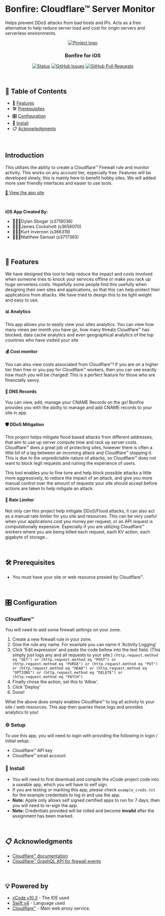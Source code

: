 # Bonfire: Cloudflare™ Server Monitor
Helps prevent DDoS attacks from bad hosts and IPs. 
Acts as a free alternative to help reduce server load and cost for origin servers and serverless environments. 
<p align="center">
  <a href="https://bonfire.jwrc.me" rel="noopener">
 <img src="Bonfire/Assets.xcassets/main_logo.imageset/bonfire_main_logo.png" alt="Project logo"></a>
</p>
<h3 align="center">Bonfire for iOS</h3>

<div align="center">

[![Status](https://img.shields.io/badge/status-active-success.svg)](https://github.com/rmit-S2-2020-iPhone/a1-s3718036_s3656070_s3663139_s3717393)
[![GitHub Issues](https://img.shields.io/github/issues/jameswrc/CloudFlare_DDoS_Mitigation.svg)](https://github.com/rmit-S2-2020-iPhone/a1-s3718036_s3656070_s3663139_s3717393/issues)
[![GitHub Pull Requests](https://img.shields.io/github/issues-pr/JamesWRC/CloudFlare_DDoS_Mitigation.svg)](https://github.com/rmit-S2-2020-iPhone/a1-s3718036_s3656070_s3663139_s3717393/pulls)

</div>

<br/>

## 📝 Table of Contents

- 🎁 [Features](#features)
- 🛠 [Prerequisites](#prerequisites)
- 🎛 [Configuration](#configuration)
- 📲 [Install](#install)
- 📋 [Acknowledgments](#acknowledgments)

<br/>

## Introduction <a name = "introduction"></a>
This utilizes the ability to create a Cloudflare™ Firewall rule and monitor activity. 
This works on any account tier, especially free. Features will be developed slowly, this is mainly here to benefit hobby sites. We will added more user friendly interfaces and easier to use tools. 

<a href="https://bonfire.jwrc.me">🔗 View the app site</a>

<br/>

**iOS App Created By:**
- 🙎🏼‍♂️Dylan Sbogar (s3718036)
- 🙎🏼‍♂️James Cockshott (s3656070)
- 🙎🏼‍♂️Kurt Invernon (s366319)
- 🙎🏼‍♂️Matthew Samuel (s3717393)

<br/>

## 🎁 Features <a name = "features"></a>
We have designed this tool to help reduce the impact and costs involved when someone tries to knock your services offline or make you rack up huge serverless costs.
Hopefully some people find this usefully when designing their own sites and applications, so that this can help protect their applications from attacks. We have tried to design this to be light weight and easy to use. 

#### 📊 Analytics
This app allows you to easily view your sites analytics.
You can view how many views per month you have go, how many threats Cloudflare™ has blocked, data cache analytics and even geographical analytics of the top countries who have visited your site

#### 💰 Cost monitor
You can also view costs associated from Cloudflare™! If you are on a higher tier then free or you pay for Cloudflare™ workers, then you can see exactly how much you will be charged! This is a perfect feature for those who are financially savvy.

#### 📖 DNS Records
You can view, add, manage your CNAME Records on the go! Bonfire provides you with the ability to manage and add CNAME records to your site in app.

#### 🛡 DDoS Mitigation
This project helps mitigate flood based attacks from different addresses, that aim to use up server compute time and rack up server costs. Cloudflare™ does a great job of protecting sites, however there is often a little bit of a lag between an incoming attack and Cloudflare™ stopping it. This is due to the unpredictable nature of attacks, so Cloudflare™ does not want to block legit requests and ruining the experience of users. 

This tool enables you to fine tune and help block possible attacks a little more aggressively, to reduce the impact of an attack, and give you more manual control over the amount of requests your site should accept before actions are taken to help mitigate an attack.


#### 🚫 Rate Limiter
Not only can this project help mitigate DDoS/Flood attacks, it can also act as a manual rate limiter for you site and resources. This can be very useful when your applications cost you money per request, or an API request is computationally expensive. Especially if you are utilizing Cloudflare™ workers where you are being billed each request, each KV action, each gigabyte of storage...

<br/>

## 🛠 Prerequisites <a name = "prerequisites"></a>
- You must have your site or web resource proxied by Cloudflare™.

<br/>

##  🎛 Configuration <a name = "configuration"></a>
### Cloudflare™
You will need to add some firewall settings on your zone.

1. Create a new firewall rule in your zone.
2. Give the rule any name. For example you can name it 'Activity Logging'
3. Click 'Edit expression' and paste the code bellow into the text field. (This simply just logs any and all requests to your site.)
```(http.request.method eq "GET") or (http.request.method eq "POST") or (http.request.method eq "PURGE") or (http.request.method eq "PUT") or (http.request.method eq "HEAD") or (http.request.method eq "OPTIONS") or (http.request.method eq "DELETE") or (http.request.method eq "PATCH")```
3. Finally chose the action, set this to 'Allow'.
4. Click 'Deploy'
5. Done!

What the above does simply enables Cloudflare™ to log all activity to your site / web resources. This app then queries these logs and provides analytics to you!


### ⚙️ Setup
To use this app, you will need to login with providing the following in login / initial setup:
- Cloudflare™ API key
- Cloudflare™ email account



### 📲 Install <a name = "install"></a>
- You will need to first download and compile the xCode project code into a useable app, which you will have to self sign. 
- If you are testing or marking this app, please check ```example_creds.txt``` for the example credentials to log in and use the app. 
- **Note:** Apple only allows self signed certified apps to run for 7 days, then you will need to re-sign the app.
- **Note:** Credentials provided will be rolled and become **invalid** after the assignment has been marked. 


<br/>

## 📋 Acknowledgments <a name = "acknowledgments"></a>

* [Cloudflare™ documentation](https://api.Cloudflare.com/)
* [Cloudflare™ GraphQL API for firewall events](https://developers.cloudflare.com/analytics/graphql-api/tutorials/querying-firewall-events)

<br/>

## 💡 Powered by <a name = "powered_by"></a>

* [xCode v10.3](https://apps.apple.com/au/app/xcode/id497799835) - The IDE used
* [Swift v4](https://swift.org/download/) - Language used
* [Cloudflare™](https://www.Cloudflare.com) - Main web proxy service.
